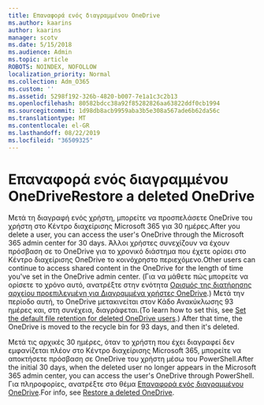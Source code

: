 ```yaml
---
title: Επαναφορά ενός διαγραμμένου OneDrive
ms.author: kaarins
author: kaarins
manager: scotv
ms.date: 5/15/2018
ms.audience: Admin
ms.topic: article
ROBOTS: NOINDEX, NOFOLLOW
localization_priority: Normal
ms.collection: Adm_O365
ms.custom: ''
ms.assetid: 5298f192-326b-4820-b007-7e1a1c3c2b13
ms.openlocfilehash: 80582bdcc38a92f85282826aa63822ddf0cb1994
ms.sourcegitcommit: 1d98db8acb9959aba3b5e308a567ade6b62da56c
ms.translationtype: MT
ms.contentlocale: el-GR
ms.lasthandoff: 08/22/2019
ms.locfileid: "36509325"
---
```

# <a name="restore-a-deleted-onedrive"></a><span data-ttu-id="33e2c-102">Επαναφορά ενός διαγραμμένου OneDrive</span><span class="sxs-lookup"><span data-stu-id="33e2c-102">Restore a deleted OneDrive</span></span>

<span data-ttu-id="33e2c-103">Μετά τη διαγραφή ενός χρήστη, μπορείτε να προσπελάσετε OneDrive του χρήστη στο Κέντρο διαχείρισης Microsoft 365 για 30 ημέρες.</span><span class="sxs-lookup"><span data-stu-id="33e2c-103">After you delete a user, you can access the user's OneDrive through the Microsoft 365 admin center for 30 days.</span></span> <span data-ttu-id="33e2c-104">Άλλοι χρήστες συνεχίζουν να έχουν πρόσβαση σε το OneDrive για το χρονικό διάστημα που έχετε ορίσει στο Κέντρο διαχείρισης OneDrive το κοινόχρηστο περιεχόμενο.</span><span class="sxs-lookup"><span data-stu-id="33e2c-104">Other users can continue to access shared content in the OneDrive for the length of time you've set in the OneDrive admin center.</span></span> <span data-ttu-id="33e2c-105">(Για να μάθετε πώς μπορείτε να ορίσετε το χρόνο αυτό, ανατρέξτε στην ενότητα [Ορισμός της διατήρησης αρχείου προεπιλεγμένη για Διαγραμμένα χρήστες OneDrive](https://go.microsoft.com/fwlink/?linkid=874267).) Μετά την περίοδο αυτή, το OneDrive μετακινείται στον Κάδο Ανακύκλωσης 93 ημέρες και, στη συνέχεια, διαγράφεται.</span><span class="sxs-lookup"><span data-stu-id="33e2c-105">(To learn how to set this, see [Set the default file retention for deleted OneDrive users](https://go.microsoft.com/fwlink/?linkid=874267).) After that time, the OneDrive is moved to the recycle bin for 93 days, and then it's deleted.</span></span>
  
<span data-ttu-id="33e2c-106">Μετά τις αρχικές 30 ημέρες, όταν το χρήστη που έχει διαγραφεί δεν εμφανίζεται πλέον στο Κέντρο διαχείρισης Microsoft 365, μπορείτε να αποκτήσετε πρόσβαση σε OneDrive του χρήστη μέσω του PowerShell.</span><span class="sxs-lookup"><span data-stu-id="33e2c-106">After the initial 30 days, when the deleted user no longer appears in the Microsoft 365 admin center, you can access the user's OneDrive through PowerShell.</span></span> <span data-ttu-id="33e2c-107">Για πληροφορίες, ανατρέξτε στο θέμα [Επαναφορά ενός διαγραμμένου OneDrive](https://go.microsoft.com/fwlink/?linkid=874269).</span><span class="sxs-lookup"><span data-stu-id="33e2c-107">For info, see [Restore a deleted OneDrive](https://go.microsoft.com/fwlink/?linkid=874269).</span></span>
  


